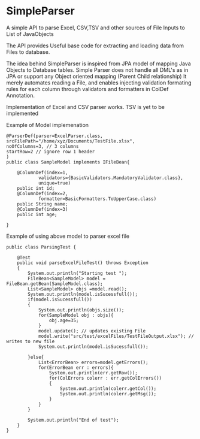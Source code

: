 SimpleParser
============

A simple API to parse Excel, CSV,TSV and other sources of File Inputs to List of JavaObjects

The API provides Useful base code for extracting and loading data from Files to database.

The idea behind SimpleParser is inspired from JPA model of mapping Java Objects to Database tables. 
Simple Parser does not handle all DML's as in JPA or support any Object oriented mapping (Parent Child relationship)
It merely automates reading a File, and enables injecting validation formating rules for each column through 
validators and formatters in ColDef Annotation.


Implementation of Excel and CSV parser works.  TSV is yet to be implemented

Example of Model implemenation 

	@ParserDef(parser=ExcelParser.class,
	srcFilePath="/home/xyz/Documents/TestFile.xlsx",
	noOfColumns=3, // 3 columns
	startRow=2 // ignore row 1 header
	)	
	public class SampleModel implements IFileBean{
	
		@ColumnDef(index=1, 
				validators={BasicValidators.MandatoryValidator.class},
				unique=true)
		public int id;
		@ColumnDef(index=2,
				formatter=BasicFormatters.ToUpperCase.class)
		public String name;
		@ColumnDef(index=3)
		public int age;
	
	}

Example of using above model to parser excel file

	public class ParsingTest {
	   
	    @Test
	    public void parseExcelFileTest() throws Exception
	    {
	    	System.out.println("Starting test ");
	    	FileBean<SampleModel> model = FileBean.getBean(SampleModel.class);
	    	List<SampleModel> objs =model.read();
	    	System.out.println(model.isSucessfull());
	    	if(model.isSucessfull())
	    	{
	    		System.out.println(objs.size());
	    		for(SampleModel obj : objs){
	    			obj.age=35;
	    		}
	    		model.update(); // updates existing File
	    		model.write("src/test/excelFiles/TestFileOutput.xlsx"); // writes to new file
	    		System.out.println(model.isSucessfull());
	    		
	    	}else{
	    		List<ErrorBean> errors=model.getErrors();
	    		for(ErrorBean err : errors){
	    			System.out.println(err.getRow());
	    			for(ColErrors colerr : err.getColErrors())
	    			{
	    				System.out.println(colerr.getCol());
	    				System.out.println(colerr.getMsg());
	    			}
	    		}
	    	}
	    	
	    	System.out.println("End of test");
	    }
	}
